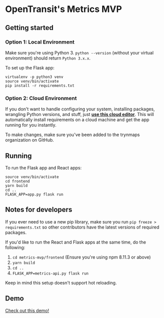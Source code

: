# OpenTransit's Metrics MVP

## Getting started

### Option 1: Local Environment

Make sure you're using Python 3. `python --version` (without your virtual environment) should return `Python 3.x.x`.

To set up the Flask app:

```
virtualenv -p python3 venv
source venv/bin/activate
pip install -r requirements.txt
```

### Option 2: Cloud Environment

If you don't want to handle configuring your system, installing packages,
wrangling Python versions, and stuff, just **[use this cloud editor](http://gitpod.io#https://github.com/trynmaps/metrics-mvp)**.
This will automatically install requirements on a cloud machine
and get the app running for you instantly.

To make changes, make sure you've been added to the trynmaps organization
on GitHub.


## Running

To run the Flask app and React apps:

```
source venv/bin/activate
cd frontend
yarn build
cd ..
FLASK_APP=app.py flask run
```

## Notes for developers

If you ever need to use a new pip library, make sure you run `pip freeze > requirements.txt` so other contributors have the latest versions of required packages.

If you'd like to run the React and Flask apps at the same time, do the following:
1. `cd metrics-mvp/frontend` (Ensure you're using npm 8.11.3 or above)
2. `yarn build`
3. `cd ..`
4. `FLASK_APP=metrics-api.py flask run`

Keep in mind this setup doesn't support hot reloading.

## Demo

[Check out this demo!](https://opentransit.herokuapp.com/metrics)
